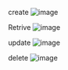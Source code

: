 create
![image](https://user-images.githubusercontent.com/56465452/218074588-46a09129-744d-4f63-831b-705d9d9eb3aa.png)


Retrive
![image](https://user-images.githubusercontent.com/56465452/218075528-080c7242-ae39-4b72-a596-23a993963c12.png)

update
![image](https://user-images.githubusercontent.com/56465452/218075792-23bc1148-0ed1-449f-a52a-b948b67407c6.png)


delete
![image](https://user-images.githubusercontent.com/56465452/218075957-ef37532c-bc70-4d82-a60a-b2e73bbfa23b.png)
